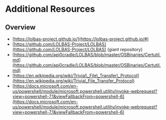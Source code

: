 # Additional Resources

## Overview

* [https://lolbas-project.github.io/](https://lolbas-project.github.io/#)
* [https://github.com/LOLBAS-Project/LOLBAS](https://github.com/LOLBAS-Project/LOLBAS) \(giant repository\)
* [https://github.com/api0cradle/LOLBAS/blob/master/OSBinaries/Certutil.md](https://github.com/api0cradle/LOLBAS/blob/master/OSBinaries/Certutil.md)
* [https://en.wikipedia.org/wiki/Trivial\_File\_Transfer\_Protocol](https://en.wikipedia.org/wiki/Trivial_File_Transfer_Protocol)
* [https://docs.microsoft.com/en-us/powershell/module/microsoft.powershell.utility/invoke-webrequest?view=powershell-7.1&viewFallbackFrom=powershell-6](https://docs.microsoft.com/en-us/powershell/module/microsoft.powershell.utility/invoke-webrequest?view=powershell-7.1&viewFallbackFrom=powershell-6)

